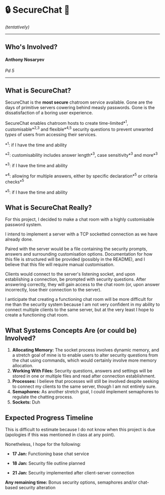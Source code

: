 # 🔒 SecureChat 🔑
_(tentatively)_

---

## Who's Involved?
#### Anthony Nosaryev
_Pd 5_

---

## What is SecureChat?
SecureChat is the **most secure** chatroom service available.
Gone are the days of primitive servers cowering behind measly passwords.
Gone is the dissatisfaction of a boring user experience.

SecureChat enables chatroom hosts to create time-limited*<sup>1</sup>, customisable*<sup>2,3</sup> and flexible*<sup>4,5</sup> security questions to prevent unwanted _types_ of users from accessing their services.

\*<sup>1</sup>: if I have the time and ability

\*<sup>2</sup>: customisability includes answer length*<sup>3</sup>, case sensitivity*<sup>3</sup> and more*<sup>3</sup>

\*<sup>3</sup>: if I have the time and ability

\*<sup>4</sup>: allowing for multiple answers, either by specific declaration*<sup>5</sup> or criteria checks*<sup>5</sup>

\*<sup>5</sup>: if I have the time and ability

## What is SecureChat Really?
For this project, I decided to make a chat room with a highly customisable password system.

I intend to implement a server with a TCP socketted connection as we have already done.

Paired with the server would be a file containing the security prompts, answers and surrounding customisation options.
Documentation for how this file is structured will be provided (possibly in the README), and I believe that this file will require manual customisation.

Clients would connect to the server's listening socket, and upon establishing a connection, be prompted with security questions.
After answering correctly, they will gain access to the chat room (or, upon answer incorrectly, lose their connection to the server).

I anticipate that creating a functioning chat room will be more difficult for me than the security system because I am not very confident in my ability to connect multiple clients to the same server, but at the very least I hope to create a functioning chat room.

## What Systems Concepts Are (or could be) Involved?

1. **Allocating Memory:** The socket process involves dynamic memory, and a stretch goal of mine is to enable users to alter security questions from the chat using commands, which would certainly involve more memory allocation.
2. **Working With Files:** Security questions, answers and settings will be stored in one or multiple files and read after connection establishment.
3. **Processes:** I believe that processes will still be involved despite seeking to connect my clients to the same server, though I am not entirely sure.
4. **Semaphores:** As another stretch goal, I could implement semaphores to regulate the chatting process.
5. **Sockets:** Duh

## Expected Progress Timeline

This is difficult to estimate because I do not know when this project is due (apologies if this was mentioned in class at any point).

Nonetheless, I hope for the following:

- **17 Jan:** Functioning base chat service

- **18 Jan:** Security file outline planned

- **21 Jan:** Security implemented after client-server connection

**Any remaining time:** Bonus security options, semaphores and/or chat-based security alteration
